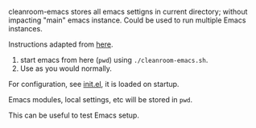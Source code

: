cleanroom-emacs stores all emacs settigns in current directory; without impacting "main" emacs instance. Could be used to run multiple Emacs instances.

Instructions adapted from [here](https://emacs.stackexchange.com/questions/4253/how-to-start-emacs-with-a-custom-user-emacs-directory).

1. start emacs from here (`pwd`) using `./cleanroom-emacs.sh`. 
2. Use as you would normally.

For configuration, see [init.el](init.el), it is loaded on startup.

Emacs modules, local settings, etc will be stored in `pwd`. 

This can be useful to test Emacs setup.

